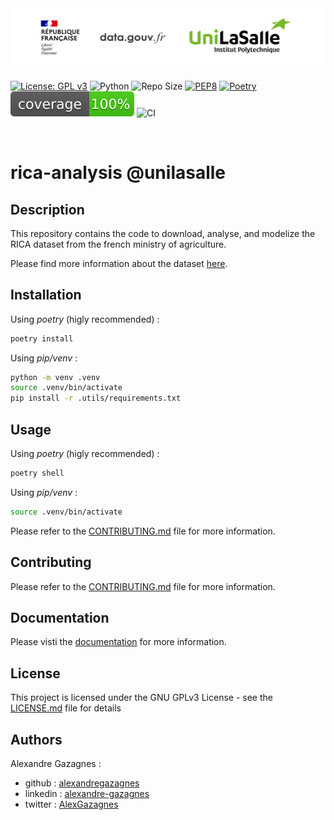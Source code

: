 <img src=".assets/img.png">

[![License: GPL v3](https://img.shields.io/badge/License-GPLv3-blue.svg)](https://www.gnu.org/licenses/gpl-3.0)  ![Python](https://img.shields.io/badge/python-3.10.x-green.svg) ![Repo Size](https://img.shields.io/github/repo-size/Sulstice/global-chem)  [![PEP8](https://img.shields.io/badge/code%20style-pep8-orange.svg)](https://www.python.org/dev/peps/pep-0008/) [![Poetry](https://img.shields.io/endpoint?url=https://python-poetry.org/badge/v0.json)](https://python-poetry.org/) ![Coverage](./.assets/cov.svg) ![CI](https://github.com/AlexandreGazagnes/Global-Biodiversity-Score/actions/workflows/ci.yaml/badge.svg)

<br> 

# rica-analysis @unilasalle

## Description

This repository contains the code to download, analyse, and modelize the RICA dataset from the french ministry of agriculture.

Please find more information about the dataset [here](https://www.data.gouv.fr/en/).


## Installation

Using *poetry* (higly recommended) : 

```bash
poetry install
```

Using *pip/venv* : 

```bash
python -m venv .venv
source .venv/bin/activate
pip install -r .utils/requirements.txt
```

## Usage

Using *poetry* (higly recommended) : 
```bash
poetry shell
```

Using *pip/venv* : 
```bash
source .venv/bin/activate
```

Please refer to the [CONTRIBUTING.md](CONTRIBUTING.md) file for more information.


## Contributing

Please refer to the [CONTRIBUTING.md](CONTRIBUTING.md) file for more information.

## Documentation

Please visti the [documentation](https://alexandregazagnes.github.io/rica-analysis) for more information.

## License

This project is licensed under the GNU GPLv3 License - see the [LICENSE.md](LICENSE.md) file for details


## Authors

Alexandre Gazagnes : 
- github : [alexandregazagnes](https://github.com/AlexandreGazagnes)
- linkedin : [alexandre-gazagnes](https://www.linkedin.com/in/alexandregazagnes/) 
- twitter : [AlexGazagnes](https://twitter.com/Alex_Gazagnes)

